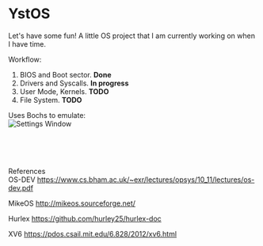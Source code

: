 # YstOS
Let's have some fun! A little OS project that I am currently working on when I have time.

Workflow:

1. BIOS and Boot sector.  **Done**<br />
2. Drivers and Syscalls.  **In progress**<br />
3. User Mode, Kernels.    **TODO**<br />
4. File System. **TODO**<br />

Uses Bochs to emulate:<br />
![Settings Window](https://cloud.githubusercontent.com/assets/13663524/21711155/1bc1304e-d3a2-11e6-9642-189dde7d70e5.png)

<br /><br /><br />

References<br />
OS-DEV https://www.cs.bham.ac.uk/~exr/lectures/opsys/10_11/lectures/os-dev.pdf

MikeOS http://mikeos.sourceforge.net/

Hurlex https://github.com/hurley25/hurlex-doc

XV6 https://pdos.csail.mit.edu/6.828/2012/xv6.html
